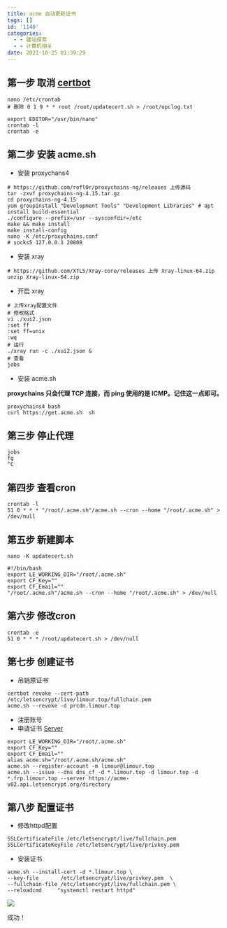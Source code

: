```yaml
---
title: acme 自动更新证书
tags: []
id: '1140'
categories:
  - - 建站探索
  - - 计算机相关
date: 2021-10-25 01:39:29
---
```


## 第一步 取消 [certbot](https://limour.top/471.html)

```
nano /etc/crontab
# 删除 0 1 9 * * root /root/updatecert.sh > /root/upclog.txt
```

```
export EDITOR="/usr/bin/nano"
crontab -l
crontab -e
```

## 第二步 安装 acme.sh

*   安装 proxychans4

```
# https://github.com/rofl0r/proxychains-ng/releases 上传源码
tar -zxvf proxychains-ng-4.15.tar.gz 
cd proxychains-ng-4.15
yum groupinstall "Development Tools" "Development Libraries" # apt install build-essential 
./configure --prefix=/usr --sysconfdir=/etc
make && make install
make install-config
nano -K /etc/proxychains.conf
# socks5 127.0.0.1 20808
```

*   安装 xray

```
# https://github.com/XTLS/Xray-core/releases 上传 Xray-linux-64.zip
unzip Xray-linux-64.zip
```

*   开启 xray

```
# 上传xray配置文件
# 修改格式
vi ./xui2.json
:set ff
:set ff=unix
:wq
# 运行
./xray run -c ./xui2.json &
# 查看
jobs
```

*   安装 acme.sh

**proxychains 只会代理 TCP 连接，而 ping 使用的是 ICMP。记住这一点即可。**

```
proxychains4 bash
curl https://get.acme.sh  sh
```

## 第三步 停止代理

```
jobs
fg
^C
```

## 第四步 查看cron

```
crontab -l
51 0 * * * "/root/.acme.sh"/acme.sh --cron --home "/root/.acme.sh" > /dev/null
```

## 第五步 新建脚本

```
nano -K updatecert.sh

#!/bin/bash
export LE_WORKING_DIR="/root/.acme.sh"
export CF_Key=""
export CF_Email=""
"/root/.acme.sh"/acme.sh --cron --home "/root/.acme.sh" > /dev/null
```

## 第六步 修改cron

```
crontab -e
51 0 * * * /root/updatecert.sh > /dev/null
```

## 第七步 创建证书

*   吊销原证书

```
certbot revoke --cert-path /etc/letsencrypt/live/limour.top/fullchain.pem
acme.sh --revoke -d prcdn.limour.top
```

*   注册账号
*   申请证书 [Server](https://github.com/acmesh-official/acme.sh/wiki/Server)

```
export LE_WORKING_DIR="/root/.acme.sh"
export CF_Key=""
export CF_Email=""
alias acme.sh="/root/.acme.sh/acme.sh"
acme.sh --register-account -m limour@limour.top
acme.sh --issue --dns dns_cf -d *.limour.top -d limour.top -d *.frp.limour.top --server https://acme-v02.api.letsencrypt.org/directory
```

## 第八步 配置证书

*   修改httpd配置

```
SSLCertificateFile /etc/letsencrypt/live/fullchain.pem
SSLCertificateKeyFile /etc/letsencrypt/live/privkey.pem
```

*   安装证书

```
acme.sh --install-cert -d *.limour.top \
--key-file       /etc/letsencrypt/live/privkey.pem  \
--fullchain-file /etc/letsencrypt/live/fullchain.pem \
--reloadcmd     "systemctl restart httpd"
```

[![](https://img.limour.top/archives_2023/blog_wp/2021/10/image-3.webp)](https://img.limour.top/archives_2023/blog_wp/2021/10/image-3.webp)

成功！